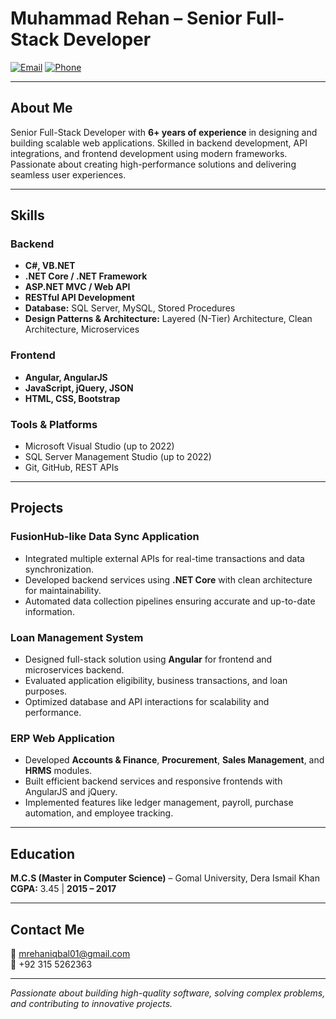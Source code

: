 # Muhammad Rehan – Senior Full-Stack Developer

[![Email](https://img.shields.io/badge/Email-mrehaniqbal01@gmail.com-blue)](mailto:mrehaniqbal01@gmail.com)
[![Phone](https://img.shields.io/badge/Phone-+92%20315%205262363-green)]() 

---

## About Me
Senior Full-Stack Developer with **6+ years of experience** in designing and building scalable web applications. Skilled in backend development, API integrations, and frontend development using modern frameworks. Passionate about creating high-performance solutions and delivering seamless user experiences.

---

## Skills

### Backend
- **C#, VB.NET**  
- **.NET Core / .NET Framework**  
- **ASP.NET MVC / Web API**  
- **RESTful API Development**  
- **Database:** SQL Server, MySQL, Stored Procedures  
- **Design Patterns & Architecture:** Layered (N-Tier) Architecture, Clean Architecture, Microservices  

### Frontend
- **Angular, AngularJS**  
- **JavaScript, jQuery, JSON**  
- **HTML, CSS, Bootstrap**  
### Tools & Platforms
- Microsoft Visual Studio (up to 2022)  
- SQL Server Management Studio (up to 2022)  
- Git, GitHub, REST APIs  

---

## Projects

### **FusionHub-like Data Sync Application**
- Integrated multiple external APIs for real-time transactions and data synchronization.  
- Developed backend services using **.NET Core** with clean architecture for maintainability.  
- Automated data collection pipelines ensuring accurate and up-to-date information.  

### **Loan Management System**
- Designed full-stack solution using **Angular** for frontend and microservices backend.  
- Evaluated application eligibility, business transactions, and loan purposes.  
- Optimized database and API interactions for scalability and performance.  

### **ERP Web Application**
- Developed **Accounts & Finance**, **Procurement**, **Sales Management**, and **HRMS** modules.  
- Built efficient backend services and responsive frontends with AngularJS and jQuery.  
- Implemented features like ledger management, payroll, purchase automation, and employee tracking.  

---

## Education
**M.C.S (Master in Computer Science)** – Gomal University, Dera Ismail Khan  
**CGPA:** 3.45 | **2015 – 2017**

---

## Contact Me
📧 mrehaniqbal01@gmail.com  
📱 +92 315 5262363 

---

*Passionate about building high-quality software, solving complex problems, and contributing to innovative projects.*
